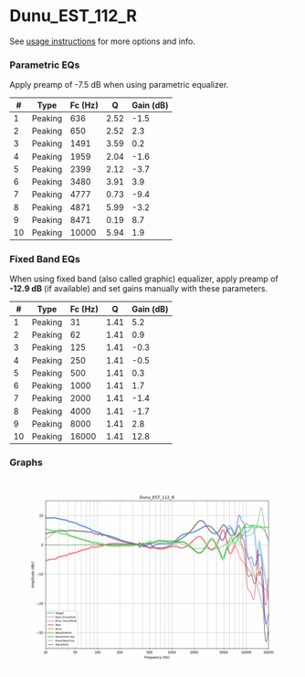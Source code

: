 # Dunu_EST_112_R
See [usage instructions](https://github.com/jaakkopasanen/AutoEq#usage) for more options and info.

### Parametric EQs
Apply preamp of -7.5 dB when using parametric equalizer.

|   # | Type    |   Fc (Hz) |    Q |   Gain (dB) |
|-----|---------|-----------|------|-------------|
|   1 | Peaking |       636 | 2.52 |        -1.5 |
|   2 | Peaking |       650 | 2.52 |         2.3 |
|   3 | Peaking |      1491 | 3.59 |         0.2 |
|   4 | Peaking |      1959 | 2.04 |        -1.6 |
|   5 | Peaking |      2399 | 2.12 |        -3.7 |
|   6 | Peaking |      3480 | 3.91 |         3.9 |
|   7 | Peaking |      4777 | 0.73 |        -9.4 |
|   8 | Peaking |      4871 | 5.99 |        -3.2 |
|   9 | Peaking |      8471 | 0.19 |         8.7 |
|  10 | Peaking |     10000 | 5.94 |         1.9 |

### Fixed Band EQs
When using fixed band (also called graphic) equalizer, apply preamp of **-12.9 dB** (if available) and set gains manually with these parameters.

|   # | Type    |   Fc (Hz) |    Q |   Gain (dB) |
|-----|---------|-----------|------|-------------|
|   1 | Peaking |        31 | 1.41 |         5.2 |
|   2 | Peaking |        62 | 1.41 |         0.9 |
|   3 | Peaking |       125 | 1.41 |        -0.3 |
|   4 | Peaking |       250 | 1.41 |        -0.5 |
|   5 | Peaking |       500 | 1.41 |         0.3 |
|   6 | Peaking |      1000 | 1.41 |         1.7 |
|   7 | Peaking |      2000 | 1.41 |        -1.4 |
|   8 | Peaking |      4000 | 1.41 |        -1.7 |
|   9 | Peaking |      8000 | 1.41 |         2.8 |
|  10 | Peaking |     16000 | 1.41 |        12.8 |

### Graphs
![](./Dunu_EST_112_R.png)
